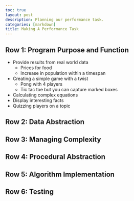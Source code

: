 ```yaml
---
toc: true
layout: post
description: Planning our performance task.
categories: [markdown]
title: Making A Performance Task
---
```


## Row 1: Program Purpose and Function
- Provide results from real world data
  - Prices for food
  - Increase in population within a timespan
- Creating a simple game with a twist
  - Pong with 4 players
  - Tic tac toe but you can capture marked boxes
- Calculating complex equations
- Display interesting facts
- Quizzing players on a topic

## Row 2: Data Abstraction

## Row 3: Managing Complexity

## Row 4: Procedural Abstraction

## Row 5: Algorithm Implementation

## Row 6: Testing
